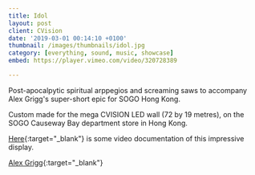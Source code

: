 ```yaml
---
title: Idol
layout: post
client: CVision
date: '2019-03-01 00:14:10 +0100'
thumbnail: /images/thumbnails/idol.jpg
category: [everything, sound, music, showcase]
embed: https://player.vimeo.com/video/320728389

---
```


Post-apocalpytic spiritual arppegios and screaming saws to accompany Alex Grigg's super-short epic for SOGO Hong Kong.

Custom made for the mega CVISION LED wall (72 by 19 metres), on the SOGO Causeway Bay department store in Hong Kong.

[Here](https://www.instagram.com/p/Bud-wA4FnoN/){:target="_blank"}
is some video documentation of this impressive display.

[Alex Grigg](http://www.alexgrigg.com){:target="_blank"}